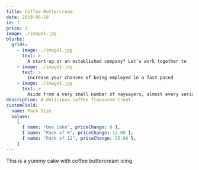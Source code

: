 ```yaml
---
title: Coffee Buttercream
date: 2019-06-19
id: 1
price: 3
image: ./image1.jpg
blurbs:
  grids:
    - image: ./image1.jpg
      text: >
        A start-up or an established company? Let's work together to
    - image: ./image1.jpg
      text: >
        Increase your chances of being employed in a fast paced
    - image: ./image1.jpg
      text: >
        Aside from a very small number of naysayers, almost every serious
description: A delicious coffee flavoured treat.
customField:
  name: Pack Size
  values:
    [
      { name: "One Cake", priceChange: 0 },
      { name: "Pack of 6", priceChange: 12.00 },
      { name: "Pack of 12", priceChange: 25.00 },
    ]
---
```


This is a yummy cake with coffee buttercream icing.
